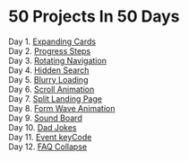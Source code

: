 # 50 Projects In 50 Days

Day 1. [Expanding Cards](https://sultanmalik04.github.io/50-Projects/Day%201-Exapanding%20Cards/)    
Day 2. [Progress Steps](https://sultanmalik04.github.io/50-Projects/Day%202-Progress%20Steps/)    
Day 3. [Rotating Navigation](https://sultanmalik04.github.io/50-Projects/Day%203-Rotating%20Navigation/)   
Day 4. [Hidden Search](https://sultanmalik04.github.io/50-Projects/Day%204-Hidden-Search/)     
Day 5. [Blurry Loading](https://sultanmalik04.github.io/50-Projects/Day%205-Blurry-Loading/)    
Day 6. [Scroll Animation](https://sultanmalik04.github.io/50-Projects/Day%206-Scroll-Animation/)   
Day 7. [Split Landing Page](https://sultanmalik04.github.io/50-Projects/Day%207-Split-Landing-page/)      
Day 8. [Form Wave Animation](https://sultanmalik04.github.io/50-Projects/Day%208-Form-Wave-Animation/)     
Day 9. [Sound Board](https://sultanmalik04.github.io/50-Projects/Day%209-Sound-Board/)      
Day 10. [Dad Jokes](https://sultanmalik04.github.io/50-Projects/Day%2010-Dad-Jokes/)    
Day 11. [Event keyCode](https://sultanmalik04.github.io/50-Projects/Day%2011-Event-keyCodes/)    
Day 12. [FAQ Collapse](https://sultanmalik04.github.io/50-Projects/Day%2012-FAQ-Collapse/)
